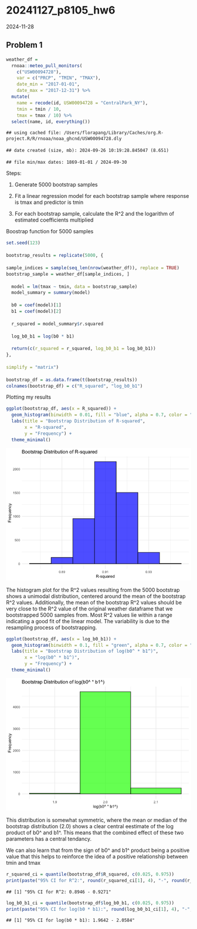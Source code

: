 20241127_p8105_hw6
================
2024-11-28

## Problem 1

``` r
weather_df = 
  rnoaa::meteo_pull_monitors(
    c("USW00094728"),
    var = c("PRCP", "TMIN", "TMAX"), 
    date_min = "2017-01-01",
    date_max = "2017-12-31") %>%
  mutate(
    name = recode(id, USW00094728 = "CentralPark_NY"),
    tmin = tmin / 10,
    tmax = tmax / 10) %>%
  select(name, id, everything())
```

    ## using cached file: /Users/florapang/Library/Caches/org.R-project.R/R/rnoaa/noaa_ghcnd/USW00094728.dly

    ## date created (size, mb): 2024-09-26 10:19:28.845047 (8.651)

    ## file min/max dates: 1869-01-01 / 2024-09-30

Steps:

1.  Generate 5000 bootstrap samples

2.  Fit a linear regression model for each bootstrap sample where
    response is tmax and predictor is tmin

3.  For each bootstrap sample, calculate the R^2 and the logarithm of
    estimated coefficients multiplied

Boostrap function for 5000 samples

``` r
set.seed(123)

bootstrap_results = replicate(5000, {

sample_indices = sample(seq_len(nrow(weather_df)), replace = TRUE)
bootstrap_sample = weather_df[sample_indices, ]
  
  model = lm(tmax ~ tmin, data = bootstrap_sample)
  model_summary = summary(model)
  
  b0 = coef(model)[1]
  b1 = coef(model)[2]
  
  r_squared = model_summary$r.squared
  
  log_b0_b1 = log(b0 * b1)

  return(c(r_squared = r_squared, log_b0_b1 = log_b0_b1))
}, 

simplify = "matrix")

bootstrap_df = as.data.frame(t(bootstrap_results))
colnames(bootstrap_df) = c("R_squared", "log_b0_b1")
```

Plotting my results

``` r
ggplot(bootstrap_df, aes(x = R_squared)) +
  geom_histogram(binwidth = 0.01, fill = "blue", alpha = 0.7, color = "black") +
  labs(title = "Bootstrap Distribution of R-squared",
       x = "R-squared",
       y = "Frequency") +
  theme_minimal()
```

![](20241127_HW6_files/figure-gfm/unnamed-chunk-3-1.png)<!-- -->

The histogram plot for the R^2 values resulting from the 5000 bootstrap
shows a unimodal distribution, centered around the mean of the bootstrap
R^2 values. Additionally, the mean of the bootstrap R^2 values should be
very close to the R^2 value of the original weather dataframe that we
bootstrapped 5000 samples from. Most R^2 values lie within a range
indicating a good fit of the linear model. The variability is due to the
resampling process of bootstrapping.

``` r
ggplot(bootstrap_df, aes(x = log_b0_b1)) +
  geom_histogram(binwidth = 0.1, fill = "green", alpha = 0.7, color = "black") +
  labs(title = "Bootstrap Distribution of log(b0^ * b1^)",
       x = "log(b0^ * b1^)",
       y = "Frequency") +
  theme_minimal()
```

![](20241127_HW6_files/figure-gfm/unnamed-chunk-4-1.png)<!-- -->

This distribution is somewhat symmetric, where the mean or median of the
bootstrap distribution (2.0) shows a clear central eestimate of the log
product of b0^ and b1^. This means that the combined effect of these two
parameters has a central tendancy.

We can also learn that from the sign of b0^ and b1^ product being a
positive value that this helps to reinforce the idea of a positive
relationship between tmin and tmax

``` r
r_squared_ci = quantile(bootstrap_df$R_squared, c(0.025, 0.975))
print(paste("95% CI for R^2:", round(r_squared_ci[1], 4), "-", round(r_squared_ci[2], 4)))
```

    ## [1] "95% CI for R^2: 0.8946 - 0.9271"

``` r
log_b0_b1_ci = quantile(bootstrap_df$log_b0_b1, c(0.025, 0.975))
print(paste("95% CI for log(b0 * b1):", round(log_b0_b1_ci[1], 4), "-", round(log_b0_b1_ci[2], 4)))
```

    ## [1] "95% CI for log(b0 * b1): 1.9642 - 2.0584"

